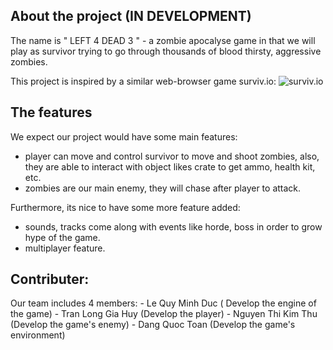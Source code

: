 ## About the project (IN DEVELOPMENT)
The name is " LEFT 4 DEAD 3 " - a zombie apocalyse game in that we will play as survivor trying to go through thousands of blood thirsty, aggressive zombies.

This project is inspired by a similar web-browser game surviv.io:
![surviv.io](https://lh3.googleusercontent.com/Q1p5yxa1ra3F1aqoL1mqfaYenoFPhZRv5HnYfJw7c-W99XUWF4whgQ21gADYFZlIVTM=w512)

## The features
We expect our project would have some main features:
  - player can move and control survivor to move and shoot zombies, also, they are able to interact with object likes crate to get ammo, health kit, etc.
  - zombies are our main enemy, they will chase after player to attack.

Furthermore, its nice to have some more feature added:
  - sounds, tracks come along with events like horde, boss in order to grow hype of the game.
  -  multiplayer feature.

## Contributer:
  Our team includes 4 members:
    - Le Quy Minh Duc ( Develop the engine of the game)
    - Tran Long Gia Huy (Develop the player)
    - Nguyen Thi Kim Thu (Develop the game's enemy)
    - Dang Quoc Toan (Develop the game's environment)




